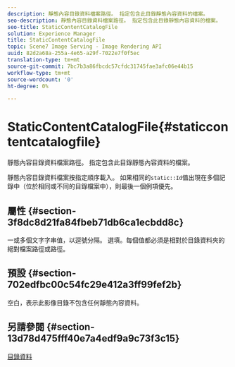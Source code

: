 ```yaml
---
description: 靜態內容目錄資料檔案路徑。 指定包含此目錄靜態內容資料的檔案。
seo-description: 靜態內容目錄資料檔案路徑。 指定包含此目錄靜態內容資料的檔案。
seo-title: StaticContentCatalogFile
solution: Experience Manager
title: StaticContentCatalogFile
topic: Scene7 Image Serving - Image Rendering API
uuid: 82d2a68a-255a-4e65-a29f-7022e7f0f5ec
translation-type: tm+mt
source-git-commit: 7bc7b3a86fbcdc57cfdc31745fae3afc06e44b15
workflow-type: tm+mt
source-wordcount: '0'
ht-degree: 0%

---
```



# StaticContentCatalogFile{#staticcontentcatalogfile}

靜態內容目錄資料檔案路徑。 指定包含此目錄靜態內容資料的檔案。

靜態內容目錄資料檔案按指定順序載入。 如果相同的`static::Id`值出現在多個記錄中（位於相同或不同的目錄檔案中），則最後一個例項優先。

## 屬性 {#section-3f8dc8d21fa84fbeb71db6ca1ecbdd8c}

一或多個文字字串值，以逗號分隔。 選填。每個值都必須是相對於目錄資料夾的絕對檔案路徑或路徑。

## 預設 {#section-702edfbc00c54fc29e412a3ff99fef2b}

空白，表示此影像目錄不包含任何靜態內容資料。

## 另請參閱 {#section-13d78d475fff40e7a4edf9a9c73f3c15}

[目錄資料](../../../../../is-api/image-catalog/image-serving-api-ref/c-image-catalog-reference/c-overview/c-catalog-data-fields/c-catalog-data-fields.md#concept-b19581028ec44f98b9f5943624403d29)
